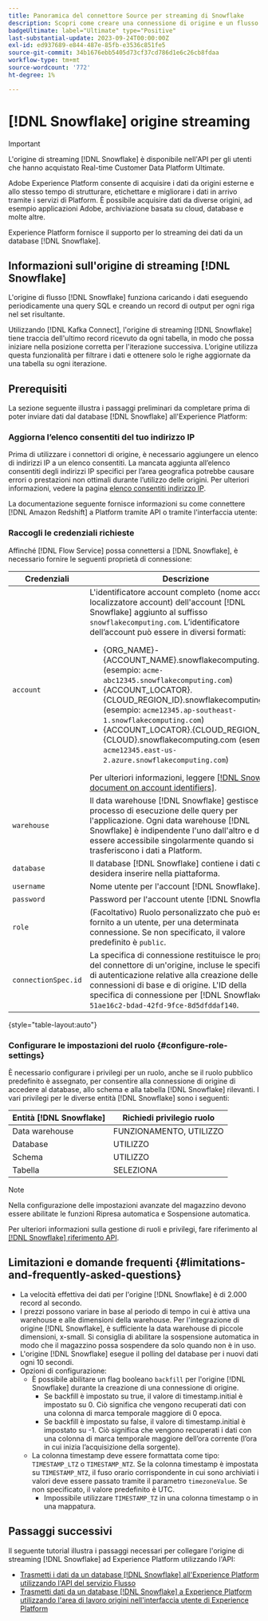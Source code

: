 ```yaml
---
title: Panoramica del connettore Source per streaming di Snowflake
description: Scopri come creare una connessione di origine e un flusso di dati per acquisire i dati in streaming dall’istanza di Snowflake a Adobe Experience Platform
badgeUltimate: label="Ultimate" type="Positive"
last-substantial-update: 2023-09-24T00:00:00Z
exl-id: ed937689-e844-487e-85fb-e3536c851fe5
source-git-commit: 34b1676ebb5405d73cf37cd786d1e6c26cb8fdaa
workflow-type: tm+mt
source-wordcount: '772'
ht-degree: 1%

---
```


# [!DNL Snowflake] origine streaming

>[!IMPORTANT]
>
> L&#39;origine di streaming [!DNL Snowflake] è disponibile nell&#39;API per gli utenti che hanno acquistato Real-time Customer Data Platform Ultimate.

Adobe Experience Platform consente di acquisire i dati da origini esterne e allo stesso tempo di strutturare, etichettare e migliorare i dati in arrivo tramite i servizi di Platform. È possibile acquisire dati da diverse origini, ad esempio applicazioni Adobe, archiviazione basata su cloud, database e molte altre.

Experience Platform fornisce il supporto per lo streaming dei dati da un database [!DNL Snowflake].

## Informazioni sull&#39;origine di streaming [!DNL Snowflake]

L&#39;origine di flusso [!DNL Snowflake] funziona caricando i dati eseguendo periodicamente una query SQL e creando un record di output per ogni riga nel set risultante.

Utilizzando [!DNL Kafka Connect], l&#39;origine di streaming [!DNL Snowflake] tiene traccia dell&#39;ultimo record ricevuto da ogni tabella, in modo che possa iniziare nella posizione corretta per l&#39;iterazione successiva. L’origine utilizza questa funzionalità per filtrare i dati e ottenere solo le righe aggiornate da una tabella su ogni iterazione.

## Prerequisiti

La sezione seguente illustra i passaggi preliminari da completare prima di poter inviare dati dal database [!DNL Snowflake] all&#39;Experience Platform:

### Aggiorna l’elenco consentiti del tuo indirizzo IP

Prima di utilizzare i connettori di origine, è necessario aggiungere un elenco di indirizzi IP a un elenco consentiti. La mancata aggiunta all’elenco consentiti degli indirizzi IP specifici per l’area geografica potrebbe causare errori o prestazioni non ottimali durante l’utilizzo delle origini. Per ulteriori informazioni, vedere la pagina [elenco consentiti indirizzo IP](../../ip-address-allow-list.md#ip-address-allow-list-for-streaming-sources).

La documentazione seguente fornisce informazioni su come connettere [!DNL Amazon Redshift] a Platform tramite API o tramite l&#39;interfaccia utente:

### Raccogli le credenziali richieste

Affinché [!DNL Flow Service] possa connettersi a [!DNL Snowflake], è necessario fornire le seguenti proprietà di connessione:

| Credenziali | Descrizione |
| --- | --- |
| `account` | L&#39;identificatore account completo (nome account o localizzatore account) dell&#39;account [!DNL Snowflake] aggiunto al suffisso `snowflakecomputing.com`. L’identificatore dell’account può essere in diversi formati: <ul><li>{ORG_NAME}-{ACCOUNT_NAME}.snowflakecomputing.com (esempio: `acme-abc12345.snowflakecomputing.com`)</li><li>{ACCOUNT_LOCATOR}.{CLOUD_REGION_ID}.snowflakecomputing.com (esempio: `acme12345.ap-southeast-1.snowflakecomputing.com`)</li><li>{ACCOUNT_LOCATOR}.{CLOUD_REGION_ID}.{CLOUD}.snowflakecomputing.com (esempio: `acme12345.east-us-2.azure.snowflakecomputing.com`)</li></ul> Per ulteriori informazioni, leggere [[!DNL Snowflake document on account identifiers]](<https://docs.snowflake.com/en/user-guide/admin-account-identifier.html>). |
| `warehouse` | Il data warehouse [!DNL Snowflake] gestisce il processo di esecuzione delle query per l&#39;applicazione. Ogni data warehouse [!DNL Snowflake] è indipendente l&#39;uno dall&#39;altro e deve essere accessibile singolarmente quando si trasferiscono i dati a Platform. |
| `database` | Il database [!DNL Snowflake] contiene i dati che si desidera inserire nella piattaforma. |
| `username` | Nome utente per l&#39;account [!DNL Snowflake]. |
| `password` | Password per l&#39;account utente [!DNL Snowflake]. |
| `role` | (Facoltativo) Ruolo personalizzato che può essere fornito a un utente, per una determinata connessione. Se non specificato, il valore predefinito è `public`. |
| `connectionSpec.id` | La specifica di connessione restituisce le proprietà del connettore di un&#39;origine, incluse le specifiche di autenticazione relative alla creazione delle connessioni di base e di origine. L&#39;ID della specifica di connessione per [!DNL Snowflake] è `51ae16c2-bdad-42fd-9fce-8d5dfddaf140`. |

{style="table-layout:auto"}

### Configurare le impostazioni del ruolo {#configure-role-settings}

È necessario configurare i privilegi per un ruolo, anche se il ruolo pubblico predefinito è assegnato, per consentire alla connessione di origine di accedere al database, allo schema e alla tabella [!DNL Snowflake] rilevanti. I vari privilegi per le diverse entità [!DNL Snowflake] sono i seguenti:

| Entità [!DNL Snowflake] | Richiedi privilegio ruolo |
| --- | --- |
| Data warehouse | FUNZIONAMENTO, UTILIZZO |
| Database | UTILIZZO |
| Schema | UTILIZZO |
| Tabella | SELEZIONA |

>[!NOTE]
>
>Nella configurazione delle impostazioni avanzate del magazzino devono essere abilitate le funzioni Ripresa automatica e Sospensione automatica.

Per ulteriori informazioni sulla gestione di ruoli e privilegi, fare riferimento al [[!DNL Snowflake] riferimento API](<https://docs.snowflake.com/en/sql-reference/sql/grant-privilege>).

## Limitazioni e domande frequenti {#limitations-and-frequently-asked-questions}

* La velocità effettiva dei dati per l&#39;origine [!DNL Snowflake] è di 2.000 record al secondo.
* I prezzi possono variare in base al periodo di tempo in cui è attiva una warehouse e alle dimensioni della warehouse. Per l&#39;integrazione di origine [!DNL Snowflake], è sufficiente la data warehouse di piccole dimensioni, x-small. Si consiglia di abilitare la sospensione automatica in modo che il magazzino possa sospendere da solo quando non è in uso.
* L&#39;origine [!DNL Snowflake] esegue il polling del database per i nuovi dati ogni 10 secondi.
* Opzioni di configurazione:
   * È possibile abilitare un flag booleano `backfill` per l&#39;origine [!DNL Snowflake] durante la creazione di una connessione di origine.
      * Se backfill è impostato su true, il valore di timestamp.initial è impostato su 0. Ciò significa che vengono recuperati dati con una colonna di marca temporale maggiore di 0 epoca.
      * Se backfill è impostato su false, il valore di timestamp.initial è impostato su -1. Ciò significa che vengono recuperati i dati con una colonna di marca temporale maggiore dell’ora corrente (l’ora in cui inizia l’acquisizione della sorgente).
   * La colonna timestamp deve essere formattata come tipo: `TIMESTAMP_LTZ` o `TIMESTAMP_NTZ`. Se la colonna timestamp è impostata su `TIMESTAMP_NTZ`, il fuso orario corrispondente in cui sono archiviati i valori deve essere passato tramite il parametro `timezoneValue`. Se non specificato, il valore predefinito è UTC.
      * Impossibile utilizzare `TIMESTAMP_TZ` in una colonna timestamp o in una mappatura.

## Passaggi successivi

Il seguente tutorial illustra i passaggi necessari per collegare l&#39;origine di streaming [!DNL Snowflake] ad Experience Platform utilizzando l&#39;API:

* [Trasmetti i dati da un database  [!DNL Snowflake]  all&#39;Experience Platform utilizzando l&#39;API del servizio Flusso](../../tutorials/api/create/databases/snowflake-streaming.md)
* [Trasmetti dati da un database  [!DNL Snowflake]  a Experience Platform utilizzando l&#39;area di lavoro origini nell&#39;interfaccia utente di Experience Platform](../../tutorials/ui/create/databases/snowflake-streaming.md)

